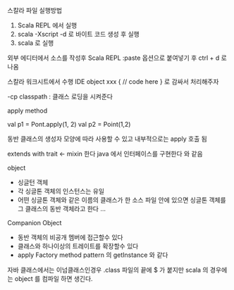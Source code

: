 스칼라 파일 실행방법 

1. Scala REPL 에서 실행 
2. scala -Xscript -d 로 바이트 코드 생성 후 실행 
3. scala 로 실행 


외부 에디터에서 소스를 작성후 Scala REPL :paste 옵션으로 붙여넣기 후 ctrl + d 로 나옴 

스칼라 워크시트에서 수행  IDE 
object xxx {
 // code here 
}
로 감싸서 처리해주자 

-cp classpath : 클래스 로딩을 시켜준다 






apply method

val p1 = Pont.apply(1, 2)
val p2 = Point(1,2)

동반 클래스의 생성자 모양에 따라 사용할 수 있고 내부적으로는 apply 호출 됨 



extends 
with trait <- mixin 한다 
java 에서 인터페이스를 구현한다 와 같음 


object
- 싱글턴 객체
- 각 싱글톤 객체의 인스턴스는 유일 
- 어떤 싱글톤 객체와 같은 이름의 클래스가 한 소스 파일 안에 있으면 싱글톤 객체를 그 클래스의 동반 객체라고 한다 
 ...
 
Companion Object 
- 동반 객체의 비공개 멤버에 접근할수 있다 
- 클래스와 하나이상의 트레이트를 확장할수 있다 
- apply Factory method pattern 의 getInstance 와 같다 


자바 클래스에서는 이넘클래스인경우 .class 파일의 끝에 $ 가 붙지만 scala 의 경우에는 object 를 컴파일 하면 생긴다.


